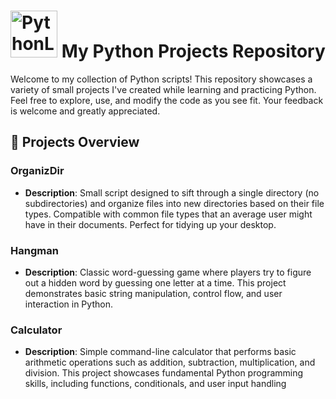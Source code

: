 # <img src="https://cdn3.iconfinder.com/data/icons/logos-and-brands-adobe/512/267_Python-1024.png" alt="PythonLogo" width="75" /> My Python Projects Repository

Welcome to my collection of Python scripts! This repository showcases a variety of small projects I've created while learning and practicing Python. Feel free to explore, use, and modify the code as you see fit. Your feedback is welcome and greatly appreciated.

## 📜 Projects Overview

### **OrganizDir**
- **Description**: Small script designed to sift through a single directory (no subdirectories) and organize files into new directories based on their file types. Compatible with common file types that an average user might have in their documents. Perfect for tidying up your desktop.
  
### **Hangman**
- **Description**: Classic word-guessing game where players try to figure out a hidden word by guessing one letter at a time. This project demonstrates basic string manipulation, control flow, and user interaction in Python.

### **Calculator**
- **Description**: Simple command-line calculator that performs basic arithmetic operations such as addition, subtraction, multiplication, and division. This project showcases fundamental Python programming skills, including functions, conditionals, and user input handling
